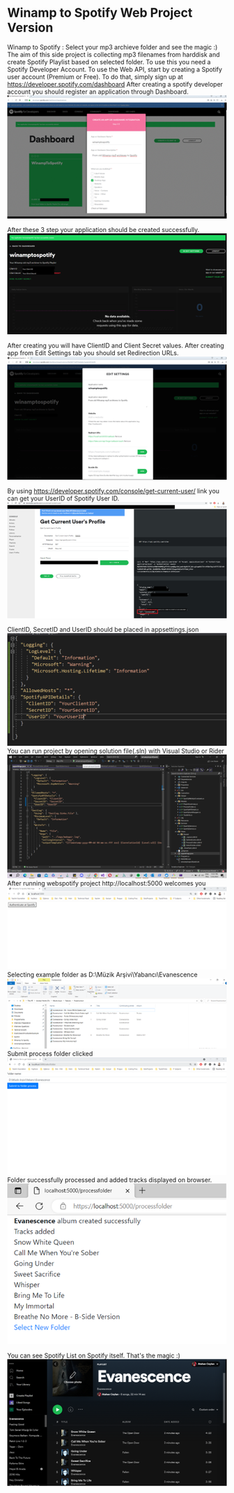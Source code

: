 # Winamp to Spotify Web Project Version
Winamp to Spotify : Select your mp3 archieve folder and see the magic :)
The aim of this side project is collecting mp3 filenames from harddisk and create Spotify Playlist based on selected folder. To use this you need a Spotify Developer Account. To use the Web API, start by creating a Spotify user account (Premium or Free). To do that, simply sign up at https://developer.spotify.com/dashboard After creating a spotify developer account you should register an application through Dashboard.
![Creating_Spotify_App](WinamptoSpotifyWeb/Resources/creating_app_spotify.gif) 

After these 3 step your application should be created successfully.
![Dashboard](WinamptoSpotifyWeb/Resources/after_creating_app_on_dashboard.png)

After creating you will have ClientID and Client Secret values. After creating app from Edit Settings tab you should set Redirection URLs.
![Redirect URls](WinamptoSpotifyWeb/Resources/setting_redirect_urls.png)

By using https://developer.spotify.com/console/get-current-user/ link you can get your UserID of Spotify User ID.
![GettingUserId](WinamptoSpotifyWeb/Resources/getting_user_id.png)

ClientID, SecretID and UserID should be placed in appsettings.json
![ConfigSettings](WinamptoSpotifyWeb/Resources/appsettings_config.PNG)
You can run project by opening solution file(.sln) with Visual Studio or Rider
![Run Project](WinamptoSpotifyWeb/Resources/run_web.png)
After running webspotify project http://localhost:5000 welcomes you
![Web App 1](WinamptoSpotifyWeb/Resources/spotify_web_app.PNG)
Selecting example folder as D:\Müzik Arşivi\Yabancı\Evanescence 
![Web App 2](WinamptoSpotifyWeb/Resources/spotify_web_app3.PNG)
Submit process folder clicked
![Web App 2](WinamptoSpotifyWeb/Resources/spotify_web_app2.PNG)
Folder successfully processed and added tracks displayed on browser.
![Web App 4](WinamptoSpotifyWeb/Resources/spotify_web_app4.PNG)

You can see Spotify List on Spotify itself. That's the magic :)
![Web App 5](WinamptoSpotifyWeb/Resources/spotify_web_app5.PNG)
